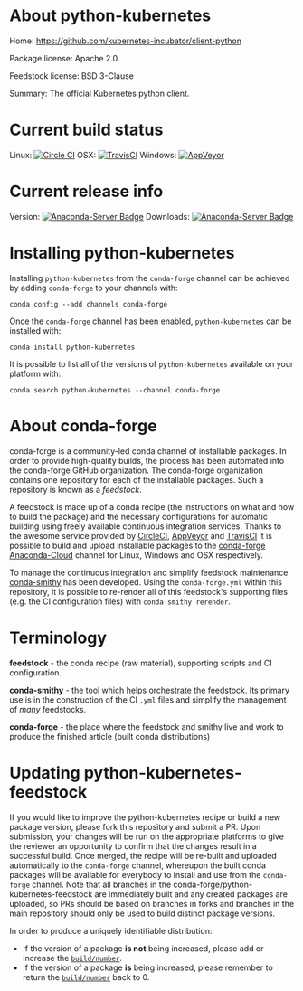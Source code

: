 About python-kubernetes
=======================

Home: https://github.com/kubernetes-incubator/client-python

Package license: Apache 2.0

Feedstock license: BSD 3-Clause

Summary: The official Kubernetes python client.



Current build status
====================

Linux: [![Circle CI](https://circleci.com/gh/conda-forge/python-kubernetes-feedstock.svg?style=shield)](https://circleci.com/gh/conda-forge/python-kubernetes-feedstock)
OSX: [![TravisCI](https://travis-ci.org/conda-forge/python-kubernetes-feedstock.svg?branch=master)](https://travis-ci.org/conda-forge/python-kubernetes-feedstock)
Windows: [![AppVeyor](https://ci.appveyor.com/api/projects/status/github/conda-forge/python-kubernetes-feedstock?svg=True)](https://ci.appveyor.com/project/conda-forge/python-kubernetes-feedstock/branch/master)

Current release info
====================
Version: [![Anaconda-Server Badge](https://anaconda.org/conda-forge/python-kubernetes/badges/version.svg)](https://anaconda.org/conda-forge/python-kubernetes)
Downloads: [![Anaconda-Server Badge](https://anaconda.org/conda-forge/python-kubernetes/badges/downloads.svg)](https://anaconda.org/conda-forge/python-kubernetes)

Installing python-kubernetes
============================

Installing `python-kubernetes` from the `conda-forge` channel can be achieved by adding `conda-forge` to your channels with:

```
conda config --add channels conda-forge
```

Once the `conda-forge` channel has been enabled, `python-kubernetes` can be installed with:

```
conda install python-kubernetes
```

It is possible to list all of the versions of `python-kubernetes` available on your platform with:

```
conda search python-kubernetes --channel conda-forge
```


About conda-forge
=================

conda-forge is a community-led conda channel of installable packages.
In order to provide high-quality builds, the process has been automated into the
conda-forge GitHub organization. The conda-forge organization contains one repository
for each of the installable packages. Such a repository is known as a *feedstock*.

A feedstock is made up of a conda recipe (the instructions on what and how to build
the package) and the necessary configurations for automatic building using freely
available continuous integration services. Thanks to the awesome service provided by
[CircleCI](https://circleci.com/), [AppVeyor](http://www.appveyor.com/)
and [TravisCI](https://travis-ci.org/) it is possible to build and upload installable
packages to the [conda-forge](https://anaconda.org/conda-forge)
[Anaconda-Cloud](http://docs.anaconda.org/) channel for Linux, Windows and OSX respectively.

To manage the continuous integration and simplify feedstock maintenance
[conda-smithy](http://github.com/conda-forge/conda-smithy) has been developed.
Using the ``conda-forge.yml`` within this repository, it is possible to re-render all of
this feedstock's supporting files (e.g. the CI configuration files) with ``conda smithy rerender``.


Terminology
===========

**feedstock** - the conda recipe (raw material), supporting scripts and CI configuration.

**conda-smithy** - the tool which helps orchestrate the feedstock.
                   Its primary use is in the construction of the CI ``.yml`` files
                   and simplify the management of *many* feedstocks.

**conda-forge** - the place where the feedstock and smithy live and work to
                  produce the finished article (built conda distributions)


Updating python-kubernetes-feedstock
====================================

If you would like to improve the python-kubernetes recipe or build a new
package version, please fork this repository and submit a PR. Upon submission,
your changes will be run on the appropriate platforms to give the reviewer an
opportunity to confirm that the changes result in a successful build. Once
merged, the recipe will be re-built and uploaded automatically to the
`conda-forge` channel, whereupon the built conda packages will be available for
everybody to install and use from the `conda-forge` channel.
Note that all branches in the conda-forge/python-kubernetes-feedstock are
immediately built and any created packages are uploaded, so PRs should be based
on branches in forks and branches in the main repository should only be used to
build distinct package versions.

In order to produce a uniquely identifiable distribution:
 * If the version of a package **is not** being increased, please add or increase
   the [``build/number``](http://conda.pydata.org/docs/building/meta-yaml.html#build-number-and-string).
 * If the version of a package **is** being increased, please remember to return
   the [``build/number``](http://conda.pydata.org/docs/building/meta-yaml.html#build-number-and-string)
   back to 0.
